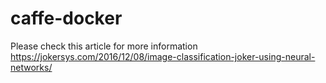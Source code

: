 # caffe-docker

Please check this article for more information
https://jokersys.com/2016/12/08/image-classification-joker-using-neural-networks/
